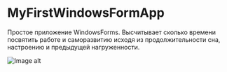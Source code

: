 # MyFirstWindowsFormApp
Простое приложение WindowsForms. Высчитывает сколько времени посвятить работе и саморазвитию исходя из продолжительности сна, настроению и предыдущей нагруженности.

![Image alt](https://github.com/yuryf1/MyFirstWindowsFormApp/raw/master/image.png)
